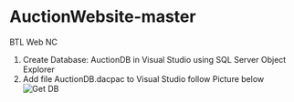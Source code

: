 # AuctionWebsite-master
BTL Web NC
1. Create Database: AuctionDB in Visual Studio using SQL Server Object Explorer 
2. Add file AuctionDB.dacpac to Visual Studio follow Picture below
![Get DB](https://scontent.fhan3-3.fna.fbcdn.net/v/t1.15752-9/256766374_948985369305786_8714296900221200273_n.png?_nc_cat=101&ccb=1-5&_nc_sid=ae9488&_nc_ohc=W8XHRQ_wjL0AX8AFRCL&_nc_ht=scontent.fhan3-3.fna&oh=f2f410dfedcbabe0f029d74f283a2994&oe=61C31DAA)
